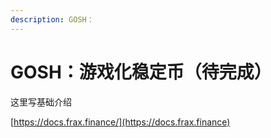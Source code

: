 ```yaml
---
description: GOSH：
---
```


# GOSH：游戏化稳定币（待完成）

这里写基础介绍



[https://docs.frax.finance/](https://docs.frax.finance)
